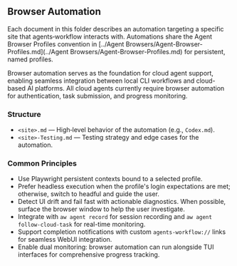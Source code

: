 ## Browser Automation

Each document in this folder describes an automation targeting a specific site that agents‑workflow interacts with. Automations share the Agent Browser Profiles convention in [../Agent Browsers/Agent-Browser-Profiles.md](../Agent Browsers/Agent-Browser-Profiles.md) for persistent, named profiles.

Browser automation serves as the foundation for cloud agent support, enabling seamless integration between local CLI workflows and cloud-based AI platforms. All cloud agents currently require browser automation for authentication, task submission, and progress monitoring.

### Structure

- `<site>.md` — High‑level behavior of the automation (e.g., `Codex.md`).
- `<site>-Testing.md` — Testing strategy and edge cases for the automation.

### Common Principles

- Use Playwright persistent contexts bound to a selected profile.
- Prefer headless execution when the profile's login expectations are met; otherwise, switch to headful and guide the user.
- Detect UI drift and fail fast with actionable diagnostics. When possible, surface the browser window to help the user investigate.
- Integrate with `aw agent record` for session recording and `aw agent follow-cloud-task` for real-time monitoring.
- Support completion notifications with custom `agents-workflow://` links for seamless WebUI integration.
- Enable dual monitoring: browser automation can run alongside TUI interfaces for comprehensive progress tracking.
